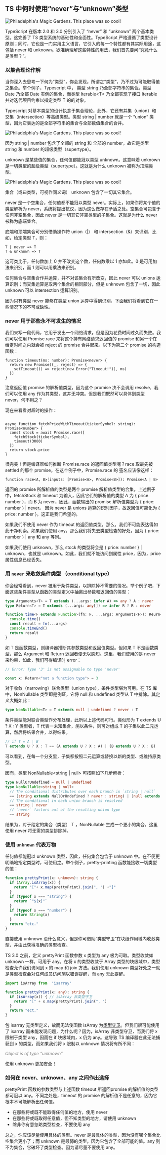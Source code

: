 ## TS 中何时使用“never”与“unknown”类型

![Philadelphia's Magic Gardens. This place was so cool!](https://i2.wp.com/cdn-images-1.medium.com/max/1600/1*_wh7P-jdH2o9xHgFi1bqbw.png?resize=1818%2C1090&ssl=1 "Philadelphia's Magic Gardens")

TypeScript 在版本 2.0 和 3.0 分别引入了 “never” 和 “unknown” 两个基本类型。这完善了 TS 类型系统的基础性和全面性。TypeScript 严格遵循了类型设计原则；同时，它也是一门实用主义语言，它引入的每一个特性都有其实际用途，这包括 never 和 unknown。欲准确理解这些特性的用法，我们首先要问“究竟什么是类型？”。

### 以集合理论作解

当你深入去思考一下何为“类型”，你会发现，所谓之“类型”，乃不过为可能取得值之集合。举个例子，Typescript 中， 类型 string 乃全部字符串的集合。类型 Date 乃全部 Date 实例的集合，而类型 Iterable<T\> 乃全部实现了接口 Iterable 并对迭代项目约束以指定类型 T 的的对象。

Typescript 对基本类型的设计执念于集合理论，此外，它还有并集（union）和 交集（intersection）等高级类型。类型 string | number 就是一个 “union” 类型，因为它表达的是全部字符串的集合与全部数值集合的合并。

![Philadelphia's Magic Gardens. This place was so cool!](https://i0.wp.com/cdn-images-1.medium.com/max/1600/1*ZUSJpOOStqTRvCZ8GucxSw.png?zoom=2&resize=730%2C436&ssl=1 "Philadelphia's Magic Gardens")

因为 string | number 包含了全部的 string 和 全部的 number，故它是类型 string 和 number 的超级类型（supertype）。

unknown 是某些值的集合，任何值都能冠以类型 unknown。这意味着 unknown 是一切类型的超级类型（supertype）。这就是为什么 unknown 被称为顶端类型。

![Philadelphia's Magic Gardens. This place was so cool!](https://i1.wp.com/cdn-images-1.medium.com/max/1600/1*S0YZx_0dFeAvp2uB28MthA.png?zoom=2&resize=730%2C536&ssl=1 "Philadelphia's Magic Gardens")

集合（或曰类型，可视作同义词） unknown 包含了一切其它集合。

never 是一个空集合，任何值都不能冠以类型 never。实际上，如果你将某个值的类型解析为 never，系统将提出抗议，因为这么做存在矛盾之处。空集合可包含于任何非空集合，因此 never 是一切其它非空类型的子集合。这就是为什么 never 被称为底端集合。

底端和顶端集合可分别借助操作符 union（|） 和 intersection（&）来识别，比如，给定类型 T，则：

```
T | never => T
T & unknown => T
```

这可类比于，任何数加上 0 并不改变这个数，任何数乘以 1 亦如此。0 是可用加法来识别，而 1 则可以用乘法来识别。

任何集合与空集合作并运算，并不对该集合有所改变，因此 never 可以 unions 运算识别；而交集运算是取两个集合的相同部分，但是 unknown 包含了一切，因此 unknown 可以 intersection 运算识别。

因为只有类型 never 能够在类型 union 运算中得到识别，下面我们将看到它在一些情况下的不可或缺性。


### never 用于那些永不可发生的情况

我们来写一段代码，它用于发出一个网络请求，但是因为花费时间过久而失败。我们可以使用 Promise.race 来将这个持有网络请求返回值的 promise 和另一个在给定时间之内就会被 reject 的 promise 合并起来。以下为第二个 promise 的构造函数：

```
function timeout(ms: number): Promise<never> {
  return new Promise((_, reject) => {
    setTimeout(() => reject(new Error("Timeout!")), ms)
  })
}
```

注意返回值 promise 的解析值类型，因为这个 promise 决不会调用 resolve，我们可以使用 any 作为其类型，这并无冲突。但是我们既然可以具体到类型 never，何不用之？

现在来看看对超时的操作：

```

async function fetchPriceWithTimeout(tickerSymbol: string): Promise<number> {
  const stock = await Promise.race([
    fetchStock(tickerSymbol),
    timeout(3000)
  ])
  return stock.price
}

```

很完美！但是编译器如何推断 Promise.race 的返回值类型呢？race 取最先被 settled 的那个 promise，在这个例子中，Promise.race 的 签名应该像这样：

```
function race<A, B>(inputs: [Promise<A>, Promise<B>]): Promise<A | B>
```

返回的 promise 所解析值的类型是两个 promise 解析值类型的合集，上述例子中，fetchStock 和 timeout 为输入，因此它们的解析值的类型 A 为 { price: number }，而 B 为 never，因此，函数输出的 promise 解析值类型为 { price: number } | never。 因为 never 是 unions 运算的识别因子，故返回值可简化为 { price: number }，这正是我们希望的。

如果我们不使用 never 作为 timeout 的返回值类型，那么，我们不可能表达得如此干净利索。如果我们使用 any，那么我们将失去类型检查的好处，因为 { price: number } | any 和 any 等同。

如果我们使用 unknown，那么 stock 的类型将会是 { price: number } | unknown，也就是 unknown。如此，我们就不能访问到属性 price，因为，price 属性信息已经丢失。

### 用 `never` 来收敛条件类型 （conditional type）

你会经常看到，never 被用于条件类型，以排除掉不需要的情况。举个例子吧，下面这些条件类型从函数的类型定义中抽离出参数和返回值的类型：

```ts
type Arguments<T> = T extends (...args: infer A) => any ? A : never
type Return<T> = T extends (...args: any[]) => infer R ? R : never

function time<F extends Function>(fn: F, ...args: Arguments<F>): Reurn<F> {
  console.time()
  const result = fn(...args)
  console.timeEnd()
  return result
}
```
如 T 是函数类型，则编译器推断其参数类型和返回值类型。但如果 T 不是函数类型，那么 Argument<T> 和 Return<T> 返回者便无以感知。这里，我们使用的是 never 来约束，如此，我们可得编译时 error：

```ts
// Error: Type '3' is not assignable to type 'never'

const x: Return<"not a function type"> = 3
```

对于收敛（narrowing）联合类型（union type），条件类型堪为可用。在 TS 库中，NonNullable<T> 类型即是例证，它将 null 和 undefined 类型从 T 中排除。其定义大概如此：

```ts
type NonNullable<T> = T extends null | undefined ? never : T
```
条件类型能对联合类型作分布处理，此所以上述代码可行。类似形为 T extends U ? X : Y  类型者，T 代表一未知集合，施以条件，则可对组成 T 的子集以此二元运算，然后将结果合并，以得结果。

```ts
// if T = A | B
T extends U ? X : T == (A extends U ? X : A) | (B extends U ? X : B)
```

可以看到，在每一个分支里，子集都按照二元运算或替换以新的类型、或维持原类型。

因而，类型 NonNullable<string | null\> 可按照如下几步解析：

```ts
type NullOrUndefined = null | undefined
type NonNullable<string | null> 
  // The conditional distributes over each branch in `string | null`
  == (string extends NullOrUndefined ? never : string) | (null extends  NullOrUndefined ? never : null)
  // The conditional in each union branch is resolved
  == string | never
  // `never` factors out of the resulting union type
  == string
```
结果为，对于给定的集合（类型） T ，NonNullable<T> 生成一个更小的集合，这里使用 never 将无需的类型排除掉。

### 使用 `unknown` 代表万物

任何值都能冠以 unknown 类型，因此，任何集合包含于 unknown 中。在不便更明确地指定类型时，可使用之。举个例子，pretty-printing 函数能接收一切类型的值：

```ts
function prettyPrint(x: unknown): string {
  if (Array.isArray(x)) {
    return "["+ x.map(prettyPrint).join(", ") +"]"
  }
  if (typeof x === "string") {
    return `"${x}"`
  }
  if (typeof x === "number") {
    return String(x)
  }
  return "etc."
}
```

直接使用 unknown 没什么意义，但是你可借助“类型守卫”在块级作用域内收敛类型，并由此获得准确的类型检查。

TS 3.0 之前，定义 prettyPrint 函数参数 x 类型为 any 极为可取。类型收敛如 unknown 一样，可用于 any。在将 x 的类型收敛于 Array 类型的块级域中，类型检查允许我们访问到 x 的 map 和 join 方法。我们使用 unknown 类型好处之一就是类型检查会对任何成员访问施以错误提醒，而 any 无此提醒。

```ts
import isArray from  'isarray'

function prettyPrint(x: any): string {
  if (isArray(x)) { // isArray 非类型守卫
    return "[" + x.map(prettyPrint).join(", ")
  }
  return "ect."
}
```
 包 isarray 无类型定义，故而无法使函数 isArray 为[类型守卫](http://www.typescriptlang.org/docs/handbook/advanced-types.html#user-defined-type-guards)。但我们很可能使用了 isarray 而未能发现问题，为什么呢？因为，isArray 非类型守卫，而我们将 x 限制于类型 any，因而在 if 块级域内，x 仍为 any。这导致 TS 编译器在此无法捕获到 x 的类型，而如果我们将 x 限制以 unknown 情况将有所不同：

_<span style="color: #888">Object is of type “unknown”</span>_

使用 unknown 更加安全！

### 如何在 never、unknown、any 之间作出选择

prettyPrint 函数的参数类型与上述函数 timeout 所返回promise 的解析值的类型都可冠以 any。不同之处是，timeout 的 promise 的解析值不是任意的，因为它根本不可能解析出任何值。

- 在那些将或既不能取得任何值的地方，使用 never
- 在那些将或既取得任意值，但不知类型的地方，请使用 unknown
- 除非你有意忽略类型检查，不要使用 any

总之，你应该尽量使用具体的类型。never 是最具体的类型，因为没有哪个集合比空集合更小了；而 unknown 是最弱的类型，因为它包含了全部可能的值。any 则不为集合，它破坏了类型检查。因为请尽量不要使用 any。



